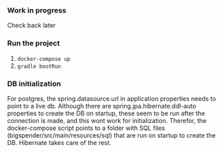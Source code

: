 ### Work in progress
Check back later

### Run the project
1. ```docker-compose up```
2. ```gradle bootRun```

### DB initialization
For postgres, the spring.datasource.url in application properties needs to point to a live db. Although there are  spring.jpa.hibernate.ddl-auto properties to create the DB on startup, these seem to be run after the connection is made, and this wont work for initialization. Therefor, the docker-compose script points to a folder with SQL files (bigspender/src/main/resources/sql) that are run on startup to create the DB. Hibernate takes care of the rest.
   
